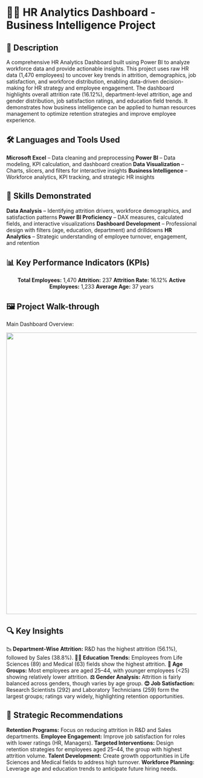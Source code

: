<h1>👩‍💼 HR Analytics Dashboard - Business Intelligence Project</h1>

<h2>📌 Description</h2>

A comprehensive HR Analytics Dashboard built using Power BI to analyze workforce data and provide actionable insights. This project uses raw HR data (1,470 employees) to uncover key trends in attrition, demographics, job satisfaction, and workforce distribution, enabling data-driven decision-making for HR strategy and employee engagement.
The dashboard highlights overall attrition rate (16.12%), department-level attrition, age and gender distribution, job satisfaction ratings, and education field trends. It demonstrates how business intelligence can be applied to human resources management to optimize retention strategies and improve employee experience.

<h2>🛠️ Languages and Tools Used</h2>

**Microsoft Excel** – Data cleaning and preprocessing
**Power BI** – Data modeling, KPI calculation, and dashboard creation
**Data Visualization** – Charts, slicers, and filters for interactive insights
**Business Intelligence** – Workforce analytics, KPI tracking, and strategic HR insights

<h2>🎯 Skills Demonstrated</h2>

**Data Analysis** – Identifying attrition drivers, workforce demographics, and satisfaction patterns
**Power BI Proficiency** – DAX measures, calculated fields, and interactive visualizations
**Dashboard Development** – Professional design with filters (age, education, department) and drilldowns
**HR Analytics** – Strategic understanding of employee turnover, engagement, and retention

<h2>📊 Key Performance Indicators (KPIs)</h2>
<p align="center"> <b>Total Employees:</b> 1,470 <b>Attrition:</b> 237 <b>Attrition Rate:</b> 16.12% <b>Active Employees:</b> 1,233 <b>Average Age:</b> 37 years </p>
<h2>🖼️ Project Walk-through</h2>
Main Dashboard Overview:
<p align="center"> <img width="1322" height="743" alt="HR analysis pic" src="https://github.com/user-attachments/assets/445aa745-59b8-4e72-bcae-18d32d6ff54d"/>

<h2>🔍 Key Insights</h2>

**📉 Department-Wise Attrition:** R&D has the highest attrition (56.1%), followed by Sales (38.8%).
**👩‍🔬 Education Trends:** Employees from Life Sciences (89) and Medical (63) fields show the highest attrition.
**👥 Age Groups:** Most employees are aged 25–44, with younger employees (<25) showing relatively lower attrition.
**⚖️ Gender Analysis:** Attrition is fairly balanced across genders, though varies by age group.
**😊 Job Satisfaction:** Research Scientists (292) and Laboratory Technicians (259) form the largest groups; ratings vary widely, highlighting retention opportunities.

<h2>🚀 Strategic Recommendations</h2>

**Retention Programs:** Focus on reducing attrition in R&D and Sales departments.
**Employee Engagement:** Improve job satisfaction for roles with lower ratings (HR, Managers).
**Targeted Interventions:** Design retention strategies for employees aged 25–44, the group with highest attrition volume.
**Talent Development:** Create growth opportunities in Life Sciences and Medical fields to address high turnover.
**Workforce Planning:** Leverage age and education trends to anticipate future hiring needs.

